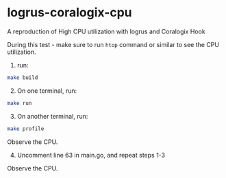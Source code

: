 # logrus-coralogix-cpu
A reproduction of High CPU utilization with logrus and Coralogix Hook

During this test - make sure to run `htop` command or similar to see the CPU utilization.

1. run:
```sh
make build
```

2. On one terminal, run:
```sh
make run
```

3. On another terminal, run:
```sh
make profile
```

Observe the CPU.

4. Uncomment line 63 in main.go, and repeat steps 1-3

Observe the CPU.
